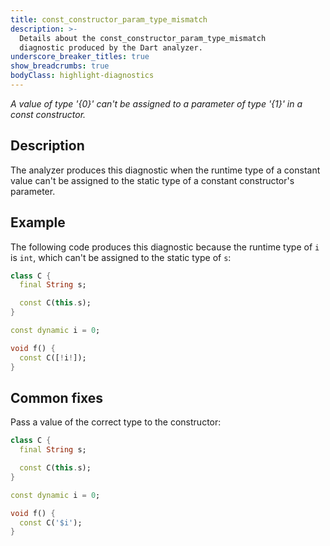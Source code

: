 ```yaml
---
title: const_constructor_param_type_mismatch
description: >-
  Details about the const_constructor_param_type_mismatch
  diagnostic produced by the Dart analyzer.
underscore_breaker_titles: true
show_breadcrumbs: true
bodyClass: highlight-diagnostics
---
```


_A value of type '{0}' can't be assigned to a parameter of type '{1}' in a const
constructor._

## Description

The analyzer produces this diagnostic when the runtime type of a constant
value can't be assigned to the static type of a constant constructor's
parameter.

## Example

The following code produces this diagnostic because the runtime type of `i`
is `int`, which can't be assigned to the static type of `s`:

```dart
class C {
  final String s;

  const C(this.s);
}

const dynamic i = 0;

void f() {
  const C([!i!]);
}
```

## Common fixes

Pass a value of the correct type to the constructor:

```dart
class C {
  final String s;

  const C(this.s);
}

const dynamic i = 0;

void f() {
  const C('$i');
}
```
